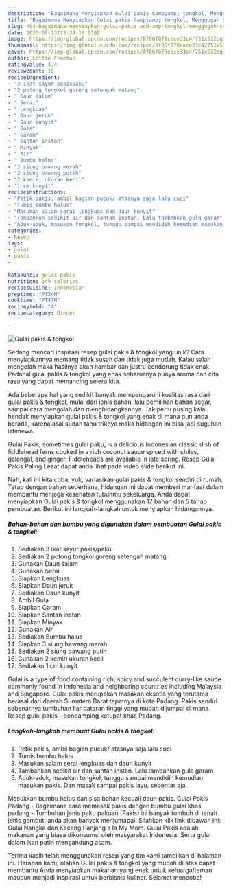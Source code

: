 ```yaml
---
description: "Bagaimana Menyiapkan Gulai pakis &amp;amp; tongkol, Menggugah Selera"
title: "Bagaimana Menyiapkan Gulai pakis &amp;amp; tongkol, Menggugah Selera"
slug: 404-bagaimana-menyiapkan-gulai-pakis-and-amp-tongkol-menggugah-selera
date: 2020-05-13T15:39:16.930Z
image: https://img-global.cpcdn.com/recipes/8f06f078cece33c4/751x532cq70/gulai-pakis-tongkol-foto-resep-utama.jpg
thumbnail: https://img-global.cpcdn.com/recipes/8f06f078cece33c4/751x532cq70/gulai-pakis-tongkol-foto-resep-utama.jpg
cover: https://img-global.cpcdn.com/recipes/8f06f078cece33c4/751x532cq70/gulai-pakis-tongkol-foto-resep-utama.jpg
author: Lottie Freeman
ratingvalue: 4.4
reviewcount: 10
recipeingredient:
- "3 ikat sayur pakispaku"
- "2 potong tongkol goreng setengah matang"
- " Daun salam"
- " Serai"
- " Lengkuas"
- " Daun jeruk"
- " Daun kunyit"
- " Gula"
- " Garam"
- " Santan instan"
- " Minyak"
- " Air"
- " Bumbu halus"
- "3 siung bawang merah"
- "2 siung bawang putih"
- "2 kemiri ukuran kecil"
- "1 cm kunyit"
recipeinstructions:
- "Petik pakis, ambil bagian pucuk/ atasnya saja lalu cuci"
- "Tumis bumbu halus"
- "Masukan salam serai lengkuas dan daun kunyit"
- "Tambahkan sedikit air dan santan instan. Lalu tambahkan gula garam"
- "Aduk-aduk, masukan tongkol, tunggu sampai mendidih kemudian masukan pakis. Dan masak sampai pakis layu, sebentar aja."
categories:
- Resep
tags:
- gulai
- pakis
- 

katakunci: gulai pakis  
nutrition: 149 calories
recipecuisine: Indonesian
preptime: "PT34M"
cooktime: "PT47M"
recipeyield: "4"
recipecategory: Dinner

---
```



![Gulai pakis &amp; tongkol](https://img-global.cpcdn.com/recipes/8f06f078cece33c4/751x532cq70/gulai-pakis-tongkol-foto-resep-utama.jpg)

Sedang mencari inspirasi resep gulai pakis &amp; tongkol yang unik? Cara menyiapkannya memang tidak susah dan tidak juga mudah. Kalau salah mengolah maka hasilnya akan hambar dan justru cenderung tidak enak. Padahal gulai pakis &amp; tongkol yang enak seharusnya punya aroma dan cita rasa yang dapat memancing selera kita.

Ada beberapa hal yang sedikit banyak mempengaruhi kualitas rasa dari gulai pakis &amp; tongkol, mulai dari jenis bahan, lalu pemilihan bahan segar, sampai cara mengolah dan menghidangkannya. Tak perlu pusing kalau hendak menyiapkan gulai pakis &amp; tongkol yang enak di mana pun anda berada, karena asal sudah tahu triknya maka hidangan ini bisa jadi suguhan istimewa.

Gulai Pakis, sometimes gulai paku, is a delicious Indonesian classic dish of fiddlehead ferns cooked in a rich coconut sauce spiced with chiles, galangal, and ginger. Fiddleheads are available in late spring. Resep Gulai Pakis Paling Lezat dapat anda lihat pada video slide berikut ini.


Nah, kali ini kita coba, yuk, variasikan gulai pakis &amp; tongkol sendiri di rumah. Tetap dengan bahan sederhana, hidangan ini dapat memberi manfaat dalam membantu menjaga kesehatan tubuhmu sekeluarga. Anda dapat menyiapkan Gulai pakis &amp; tongkol menggunakan 17 bahan dan 5 tahap pembuatan. Berikut ini langkah-langkah untuk menyiapkan hidangannya.

<!--inarticleads1-->

##### Bahan-bahan dan bumbu yang digunakan dalam pembuatan Gulai pakis &amp; tongkol:

1. Sediakan 3 ikat sayur pakis/paku
1. Sediakan 2 potong tongkol goreng setengah matang
1. Gunakan  Daun salam
1. Gunakan  Serai
1. Siapkan  Lengkuas
1. Siapkan  Daun jeruk
1. Sediakan  Daun kunyit
1. Ambil  Gula
1. Siapkan  Garam
1. Siapkan  Santan instan
1. Siapkan  Minyak
1. Gunakan  Air
1. Sediakan  Bumbu halus
1. Siapkan 3 siung bawang merah
1. Sediakan 2 siung bawang putih
1. Gunakan 2 kemiri ukuran kecil
1. Sediakan 1 cm kunyit


Gulai is a type of food containing rich, spicy and succulent curry-like sauce commonly found in Indonesia and neighboring countries including Malaysia and Singapore. Gulai pakis merupakan masakan eksotis yang terutama berasal dari daerah Sumatera Barat tepatnya di kota Padang. Pakis sendiri sebenarnya tumbuhan liar dataran tinggi yang mudah dijumpai di mana. Resep gulai pakis - pendamping ketupat khas Padang. 

<!--inarticleads2-->

##### Langkah-langkah membuat Gulai pakis &amp; tongkol:

1. Petik pakis, ambil bagian pucuk/ atasnya saja lalu cuci
1. Tumis bumbu halus
1. Masukan salam serai lengkuas dan daun kunyit
1. Tambahkan sedikit air dan santan instan. Lalu tambahkan gula garam
1. Aduk-aduk, masukan tongkol, tunggu sampai mendidih kemudian masukan pakis. Dan masak sampai pakis layu, sebentar aja.


Masukkan bumbu halus dan sisa bahan kecuali daun pakis. Gulai Pakis Padang - Bagaimana cara memasak pakis dengan bumbu gulai khas padang - Tumbuhan jenis paku pakuan (Pakis) ini banyak tumbuh di tanah jenis gambut, anda akan banyak menjumapai. Silahkan klik link dibawah ini: Gulai Nangka dan Kacang Panjang a la My Mom. Gulai Pakis adalah makanan yang biasa dikonsumsi oleh masyarakat Indonesia. Serta gulai dalam ikan patin mengandung asam. 

Terima kasih telah menggunakan resep yang tim kami tampilkan di halaman ini. Harapan kami, olahan Gulai pakis &amp; tongkol yang mudah di atas dapat membantu Anda menyiapkan makanan yang enak untuk keluarga/teman maupun menjadi inspirasi untuk berbisnis kuliner. Selamat mencoba!
